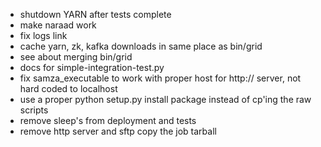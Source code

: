 * shutdown YARN after tests complete
* make naraad work
* fix logs link
* cache yarn, zk, kafka downloads in same place as bin/grid
* see about merging bin/grid
* docs for simple-integration-test.py
* fix samza_executable to work with proper host for http:// server, not hard coded to localhost
* use a proper python setup.py install package instead of cp'ing the raw scripts
* remove sleep's from deployment and tests
* remove http server and sftp copy the job tarball
